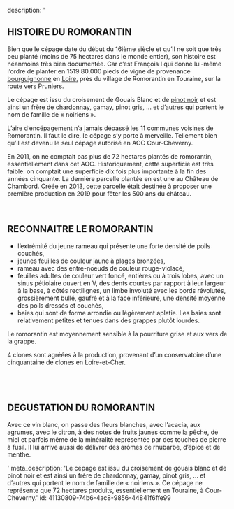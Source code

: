 description: '<h2 class="text-base md:text-lg">HISTOIRE DU ROMORANTIN</h2><p>Bien que le cépage date du début du 16ième siècle et qu’il ne soit que très peu planté (moins de 75 hectares dans le monde entier), son histoire est néanmoins très bien documentée. Car c’est François I qui donne lui-même l’ordre de planter en 1519 80.000 pieds de vigne de provenance <a href="/fr/region/bourgogne">bourguignonne</a> en <a href="/fr/region/loire">Loire</a>, près du village de Romorantin en Touraine, sur la route vers Pruniers.&nbsp;</p><p>Le cépage est issu du croisement de Gouais Blanc et de <a href="/fr/grape/pinot-noir">pinot noir</a> et est ainsi un frère de <a href="/fr/grape/chardonnay">chardonnay</a>, gamay, pinot gris, … et d’autres qui portent le nom de famille de « noiriens ».</p><p>L’aire d’encépagement n’a jamais dépassé les 11 communes voisines de Romorantin. Il faut le dire, le cépage s’y porte à merveille. Tellement bien qu’il est devenu le seul cépage autorisé en AOC Cour-Cheverny.&nbsp;</p><p>En 2011, on ne comptait pas plus de 72 hectares plantés de romorantin, essentiellement dans cet AOC. Historiquement, cette superficie est très faible: on comptait une superficie dix fois plus importante à la fin des années cinquante. La dernière parcelle plantée en est une au Château de Chambord. Créée en 2013, cette parcelle était destinée à proposer une première production en 2019 pour fêter les 500 ans du château.</p><p><br></p><h2 class="text-base md:text-lg">RECONNAITRE LE ROMORANTIN</h2><ul><li>l’extrémité du jeune rameau qui présente une forte densité de poils couchés,<br></li><li>jeunes feuilles de couleur jaune à plages bronzées,<br></li><li>rameau avec des entre-noeuds de couleur rouge-violacé,<br></li><li>feuilles adultes de couleur vert foncé, entières ou à trois lobes, avec un sinus pétiolaire ouvert en V, des dents courtes par rapport à leur largeur à la base, à côtés rectilignes, un limbe involuté avec les bords révolutés, grossièrement bullé, gaufré et à la face inférieure, une densité moyenne des poils dressés et couchés,<br></li><li>baies qui sont de forme arrondie ou légèrement aplatie. Les baies sont relativement petites et tenues dans des grappes plutôt lourdes.<br></li></ul><p>Le romorantin est moyennement sensible à la pourriture grise et aux vers de la grappe.<br></p><p>4 clones sont agréées à la production, provenant d’un conservatoire d’une cinquantaine de clones en Loire-et-Cher.<br></p><h2 class="text-base md:text-lg"><br></h2><h2 class="text-base md:text-lg">DEGUSTATION DU ROMORANTIN</h2><p>Avec ce vin blanc, on passe des fleurs blanches, avec l’acacia, aux agrumes, avec le citron, à des notes de fruits jaunes comme la pêche, de miel et parfois même de la minéralité représentée par des touches de pierre à fusil. Il lui arrive aussi de délivrer des arômes de rhubarbe, d’épice et de menthe.</p>'
meta_description: 'Le cépage est issu du croisement de gouais blanc et de pinot noir et est ainsi un frère de chardonnay, gamay, pinot gris, … et d’autres qui portent le nom de famille de « noiriens ». Ce cépage ne représente que 72 hectares produits, essentiellement en Touraine, à Cour-Cheverny.'
id: 41130809-74b6-4ac8-9856-44841f6ffe99
